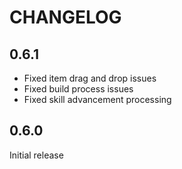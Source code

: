 # CHANGELOG

<!--
## [Unreleased]

### Added

### Changed

### Deprecated

### Removed

### Fixed

### Security

### Known Issues
-->

## 0.6.1

- Fixed item drag and drop issues
- Fixed build process issues
- Fixed skill advancement processing

## 0.6.0

Initial release
